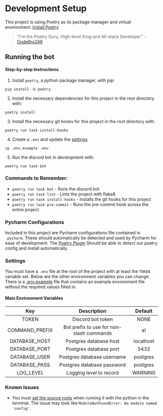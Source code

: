# Development Setup

This project is using Poetry as its package manager and virtual environment.
[Install Poetry](https://python-poetry.org/docs/)

> "I'm the Poetry Guru, High-level King and All-stack Developer." - [DudeBro249](https://github.com/DudeBro249)

## Running the bot

#### Step-by-step Instructions
1. Install `poetry`, a python package manager, with pip:
```shell
pip install -U poetry
```
2. Install the necessary dependencies for this project in the root directory with:
```shell
poetry install
```
3. Install the necessary git hooks for this project in the root directory with:
```shell
poetry run task install-hooks
```
4. Create a `.env` and update the [settings](#Settings)
```shell
cp .env.example .env
```
5. Run the discord bot in development with:
```shell
poetry run task bot
```

### Commands to Remember:
+ `poetry run task bot` - Runs the discord bot
+ `poetry run task lint` - Lints the project with flake8
+ `poetry run task install-hooks` - Installs the git hooks for this project
+ `poetry run task pre-commit` - Runs the pre-commit hook across the entire project

### Pycharm Configurations
Included in this project are Pycharm configurations file contained in `.pycharm`. These should automatically be
detected and used by Pycharm for ease of development.
The [Poetry Plugin](https://plugins.jetbrains.com/plugin/14307-poetry) Should be able to detect our poetry config
and install automatically.

### Settings
You must have a `.env` file at the root of the project with at least the `TOKEN` variable set. Below are the other
environment variables you can change. There is a [.env.example](../.env.example) file that contains an example environment
file without the required values filled in.

#### Main Environment Variables
|Key            |Description                              |Default  |
|:---:          |:---:                                    |:---:    |
|TOKEN          |Discord bot token                        |NONE     |
|COMMAND_PREFIX |Bot prefix to use for non-slash commands |a!       |
|DATABASE_HOST  |Postgres database host                   |localhost|
|DATABASE_PORT  |Postgres database port                   |5432     |
|DATABASE_USER  |Postgres database username               |postgres |
|DATABASE_PASS  |Postgres database password               |postgres |
|LOG_LEVEL      |Logging level to record                  |WARNING  |


### Known Issues
- You must [set the source roots](https://stackoverflow.com/questions/4580101/python-add-pythonpath-during-command-line-module-run) when running it with the python in the terminal. The issue may look like `ModuleNotFoundError: No module named 'config'`.
